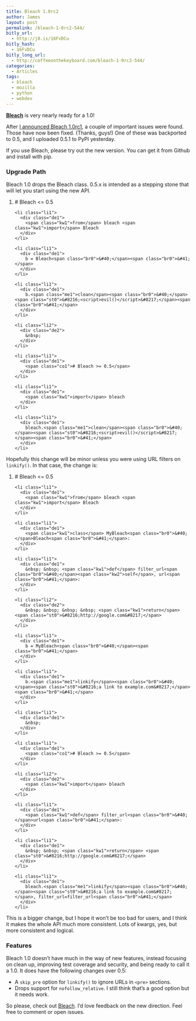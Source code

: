 ```yaml
---
title: Bleach 1.0rc2
author: James
layout: post
permalink: /bleach-1-0rc2-544/
bitly_url:
  - http://j0.is/16FvDCu
bitly_hash:
  - 16FvDCu
bitly_long_url:
  - http://coffeeonthekeyboard.com/bleach-1-0rc2-544/
categories:
  - Articles
tags:
  - bleach
  - mozilla
  - python
  - webdev
---
```

[**Bleach**][1] is very nearly ready for a 1.0!

After [I announced Bleach 1.0rc1][2], a couple of important issues were found. Those have now been fixed. (Thanks, guys!) One of these was backported to 0.5, and I uploaded 0.5.1 to PyPI yesterday.

If you use Bleach, please try out the new version. You can get it from Github and install with pip.

### Upgrade Path

Bleach 1.0 drops the Bleach class. 0.5.x is intended as a stepping stone that will let you start using the new API.

<div class="dean_ch" style="white-space: wrap;">
  <ol>
    <li class="li1">
      <div class="de1">
        <span class="co1"># Bleach <= 0.5</span>
      </div>
    </li>
    
    <li class="li1">
      <div class="de1">
        <span class="kw1">from</span> bleach <span class="kw1">import</span> Bleach
      </div>
    </li>
    
    <li class="li1">
      <div class="de1">
        b = Bleach<span class="br0">&#40;</span><span class="br0">&#41;</span>
      </div>
    </li>
    
    <li class="li1">
      <div class="de1">
        b.<span class="me1">clean</span><span class="br0">&#40;</span><span class="st0">&#8216;<script>evil()</script>&#8217;</span><span class="br0">&#41;</span>
      </div>
    </li>
    
    <li class="li2">
      <div class="de2">
        &nbsp;
      </div>
    </li>
    
    <li class="li1">
      <div class="de1">
        <span class="co1"># Bleach >= 0.5</span>
      </div>
    </li>
    
    <li class="li1">
      <div class="de1">
        <span class="kw1">import</span> bleach
      </div>
    </li>
    
    <li class="li1">
      <div class="de1">
        bleach.<span class="me1">clean</span><span class="br0">&#40;</span><span class="st0">&#8216;<script>evil()</script>&#8217;</span><span class="br0">&#41;</span>
      </div>
    </li>
  </ol>
</div>

Hopefully this change will be minor unless you were using URL filters on `linkify()`. In that case, the change is:

<div class="dean_ch" style="white-space: wrap;">
  <ol>
    <li class="li1">
      <div class="de1">
        <span class="co1"># Bleach <= 0.5</span>
      </div>
    </li>
    
    <li class="li1">
      <div class="de1">
        <span class="kw1">from</span> bleach <span class="kw1">import</span> Bleach
      </div>
    </li>
    
    <li class="li1">
      <div class="de1">
        <span class="kw1">class</span> MyBleach<span class="br0">&#40;</span>Bleach<span class="br0">&#41;</span>:
      </div>
    </li>
    
    <li class="li1">
      <div class="de1">
        &nbsp; &nbsp; <span class="kw1">def</span> filter_url<span class="br0">&#40;</span><span class="kw2">self</span>, url<span class="br0">&#41;</span>:
      </div>
    </li>
    
    <li class="li2">
      <div class="de2">
        &nbsp; &nbsp; &nbsp; &nbsp; <span class="kw1">return</span> <span class="st0">&#8216;http://google.com&#8217;</span>
      </div>
    </li>
    
    <li class="li1">
      <div class="de1">
        b = MyBleach<span class="br0">&#40;</span><span class="br0">&#41;</span>
      </div>
    </li>
    
    <li class="li1">
      <div class="de1">
        b.<span class="me1">linkify</span><span class="br0">&#40;</span><span class="st0">&#8216;a link to example.com&#8217;</span><span class="br0">&#41;</span>
      </div>
    </li>
    
    <li class="li1">
      <div class="de1">
        &nbsp;
      </div>
    </li>
    
    <li class="li1">
      <div class="de1">
        <span class="co1"># Bleach >= 0.5</span>
      </div>
    </li>
    
    <li class="li2">
      <div class="de2">
        <span class="kw1">import</span> bleach
      </div>
    </li>
    
    <li class="li1">
      <div class="de1">
        <span class="kw1">def</span> filter_url<span class="br0">&#40;</span>url<span class="br0">&#41;</span>:
      </div>
    </li>
    
    <li class="li1">
      <div class="de1">
        &nbsp; &nbsp; <span class="kw1">return</span> <span class="st0">&#8216;http://google.com&#8217;</span>
      </div>
    </li>
    
    <li class="li1">
      <div class="de1">
        bleach.<span class="me1">linkify</span><span class="br0">&#40;</span><span class="st0">&#8216;a link to example.com&#8217;</span>, filter_url=filter_url<span class="br0">&#41;</span>
      </div>
    </li>
  </ol>
</div>

This is a bigger change, but I hope it won&#8217;t be too bad for users, and I think it makes the whole API much more consistent. Lots of kwargs, yes, but more consistent and logical.

### Features

Bleach 1.0 doesn&#8217;t have much in the way of new features, instead focusing on clean up, improving test coverage and security, and being ready to call it a 1.0. It does have the following changes over 0.5:

  * A `skip_pre` option for `linkify()` to ignore URLs in `<pre>` sections.
  * Drops support for `nofollow_relative`. I still think that&#8217;s a good option but it needs work.

So please, check out [Bleach][3]. I&#8217;d love feedback on the new direction. Feel free to comment or open issues.

 [1]: https://github.com/jsocol/bleach
 [2]: http://coffeeonthekeyboard.com/bleach-1-0rc-527/
 [3]: http://github.com/jsocol/bleach